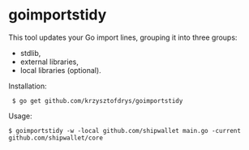 # goimportstidy

This tool updates your Go import lines, grouping it into three groups: 
 - stdlib,
 - external libraries,
 - local libraries (optional).
 
Installation: 

     $ go get github.com/krzysztofdrys/goimportstidy
     
Usage:

    $ goimportstidy -w -local github.com/shipwallet main.go -current github.com/shipwallet/core
